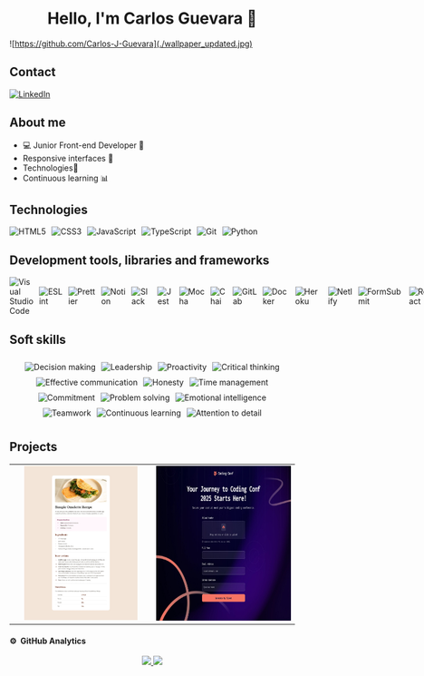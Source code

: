 <h1 align="center">Hello, I'm <a>Carlos Guevara</a> 👋</h1>

![https://github.com/Carlos-J-Guevara](./wallpaper_updated.jpg)
## Contact
[![LinkedIn](https://img.shields.io/badge/LinkedIn-0A66C2?style=for-the-badge&logo=linkedin&logoColor=white)](https://www.linkedin.com/in/carlos-jose-angel-guevara-micciollo-a0925616b/)

## About me
- 💻 Junior Front-end Developer  👋
- Responsive interfaces 📲
- Technologies📡 
- Continuous learning 📊

## Technologies
<div style="display: flex; gap: 10px; align-items: center;">
  <img src="https://img.shields.io/badge/HTML5-E34F26?style=for-the-badge&logo=html5&logoColor=white" alt="HTML5" style="pointer-events: none;">
  <img src="https://img.shields.io/badge/CSS3-1572B6?style=for-the-badge&logo=css3&logoColor=white" alt="CSS3" style="pointer-events: none;">
  <img src="https://img.shields.io/badge/JavaScript-F7DF1E?style=for-the-badge&logo=javascript&logoColor=black" alt="JavaScript" style="pointer-events: none;">
  <img src="https://img.shields.io/badge/TypeScript-3178C6?style=for-the-badge&logo=typescript&logoColor=white" alt="TypeScript" style="pointer-events: none;">
  <img src="https://img.shields.io/badge/Git-F05032?style=for-the-badge&logo=git&logoColor=white" alt="Git" style="pointer-events: none;">
  <img src="https://img.shields.io/badge/Python-3776AB?style=for-the-badge&logo=python&logoColor=white" alt="Python" style="pointer-events: none;">
</div>

## Development tools, libraries and frameworks
<div style="display: flex; gap: 10px; align-items: center;"> 
  <img src="https://img.shields.io/badge/VS_Code-0078D4?style=for-the-badge&logo=visual-studio-code&logoColor=white" alt="Visual Studio Code" style="pointer-events:none;"> 
  <img src="https://img.shields.io/badge/ESLint-4B32C3?style=for-the-badge&logo=eslint&logoColor=white" alt="ESLint" style="pointer-events: none;"> 
  <img src="https://img.shields.io/badge/Prettier-F7B93E?style=for-the-badge&logo=prettier&logoColor=white" alt="Prettier" style="pointer-events: none;"> 
  <img src="https://img.shields.io/badge/Notion-000000?style=for-the-badge&logo=notion&logoColor=white" alt="Notion" style="pointer-events: none;"> 
  <img src="https://img.shields.io/badge/Slack-4A154B?style=for-the-badge&logo=slack&logoColor=white" alt="Slack" style="pointer-events: none;"> 
  <img src="https://img.shields.io/badge/Jest-C21325?style=for-the-badge&logo=jest&logoColor=white" alt="Jest" style="pointer-events: none;"> 
  <img src="https://img.shields.io/badge/Mocha-8D6748?style=for-the-badge&logo=mocha&logoColor=white" alt="Mocha" style="pointer-events: none;"> 
  <img src="https://img.shields.io/badge/Chai-A30701?style=for-the-badge&logo=chai&logoColor=white" alt="Chai" style="pointer-events: none;"> 
  <img src="https://img.shields.io/badge/GitLab-FC6D26?style=for-the-badge&logo=gitlab&logoColor=white" alt="GitLab" style="pointer-events: none;"> 
  <img src="https://img.shields.io/badge/Docker-2496ED?style=for-the-badge&logo=docker&logoColor=white" alt="Docker" style="pointer-events: none;"> 
  <img src="https://img.shields.io/badge/Heroku-430098?style=for-the-badge&logo=heroku&logoColor=white" alt="Heroku" style="pointer-events: none;"> 
  <img src="https://img.shields.io/badge/Netlify-00C7B7?style=for-the-badge&logo=netlify&logoColor=white" alt="Netlify" style="pointer-events: none;">
  <img src="https://img.shields.io/badge/FormSubmit-FAFAFA?style=for-the-badge&logoColor=black" alt="FormSubmit" style="pointer-events: none;">
  <img src="https://img.shields.io/badge/React-20232A?style=for-the-badge&logo=react&logoColor=61DAFB" alt="React" style="pointer-events: none;">
  <img src="https://img.shields.io/badge/Figma-F24E1E?style=for-the-badge&logo=figma&logoColor=white" alt="Figma" style="pointer-events: none;">
</div>

## Soft skills
<div style="display: flex; flex-wrap: wrap; justify-content: center; gap: 10px; padding: 10px;">
  <img src="https://img.shields.io/badge/Decision%20making-4CAF50?style=for-the-badge&logo=target&logoColor=black" alt="Decision making" style="pointer-events: none;">
  <img src="https://img.shields.io/badge/Leadership-0052CC?style=for-the-badge&logo=leader&logoColor=white" alt="Leadership" style="pointer-events: none;">
  <img src="https://img.shields.io/badge/Proactivity-FF5722?style=for-the-badge&logo=lightbulb&logoColor=white" alt="Proactivity" style="pointer-events: none;">
  <img src="https://img.shields.io/badge/Critical%20thinking-673AB7?style=for-the-badge&logo=brain&logoColor=white" alt="Critical thinking" style="pointer-events: none;">
  <img src="https://img.shields.io/badge/Effective%20communication-0D47A1?style=for-the-badge&logo=megaphone&logoColor=white" alt="Effective communication" style="pointer-events: none;">
  <img src="https://img.shields.io/badge/Honesty-FFEB3B?style=for-the-badge&logo=trustpilot&logoColor=black" alt="Honesty" style="pointer-events: none;">
  <img src="https://img.shields.io/badge/Time%20management-6A1B9A?style=for-the-badge&logo=clock&logoColor=white" alt="Time management" style="pointer-events: none;">
  <img src="https://img.shields.io/badge/Commitment-3F51B5?style=for-the-badge&logo=handshake&logoColor=white" alt="Commitment" style="pointer-events: none;">
  <img src="https://img.shields.io/badge/Problem%20solving-E53935?style=for-the-badge&logo=code&logoColor=white" alt="Problem solving" style="pointer-events: none;">
  <img src="https://img.shields.io/badge/Emotional%20intelligence-AD1457?style=for-the-badge&logo=heart&logoColor=white" alt="Emotional intelligence" style="pointer-events: none;">
  <img src="https://img.shields.io/badge/Teamwork-0288D1?style=for-the-badge&logo=teams&logoColor=white" alt="Teamwork" style="pointer-events: none;">
  <img src="https://img.shields.io/badge/Continuous%20learning-388E3C?style=for-the-badge&logo=book&logoColor=white" alt="Continuous learning" style="pointer-events: none;">
  <img src="https://img.shields.io/badge/Attention%20to%20detail-5D4037?style=for-the-badge&logo=magnifying-glass&logoColor=white" alt="Attention to detail" style="pointer-events: none;">
</div>

## Projects

<table>
  <tr>
    <td width="50%" align="center">
      <a href="https://github.com/Carlos-J-Guevara/Practica-recipe-page-main" target="_blank">
        <img src="https://github.com/Carlos-J-Guevara/Practica-recipe-page-main/blob/main/design/desktop-design.jpg" width="200" alt="Recipe page Frontend Mentor">
      </a>
    </td>
    <td width="50%" align="center">
      <a href="https://github.com/Carlos-J-Guevara/conference-ticket-generator-main" target="_blank">
        <img src="https://github.com/Carlos-J-Guevara/conference-ticket-generator-main/blob/main/design/desktop/desktop-design-form.jpg" height="273" alt="conference-ticket-generator-main">
      </a>
    </td>
  </tr>
</table>


#### ⚙️ &nbsp;GitHub Analytics
<p align="center">
  <a href="https://github.com/Carlos-J-Guevara">
    <div style="display: flex; justify-content: center; gap: 20px;">
      <img height="140em" src="https://github-readme-stats-eight-theta.vercel.app/api?username=Carlos-J-Guevara&show_icons=true&theme=algolia&include_all_commits=true&count_private=true"/>
      <img height="140em" src="https://github-readme-stats-eight-theta.vercel.app/api/top-langs/?username=Carlos-J-Guevara&layout=compact&langs_count=8&theme=algolia"/>
    </div>
  </a>
</p>

<!--
**Carlos-J-Guevara/Carlos-J-Guevara** is a ✨ _special_ ✨ repository because its `README.md` (this file) appears on your GitHub profile.

Here are some ideas to get you started:

- 🔭 I’m currently working on ...
- 🌱 I’m currently learning ...
- 👯 I’m looking to collaborate on ...
- 🤔 I’m looking for help with ...
- 💬 Ask me about ...
- 📫 How to reach me: ...
- 😄 Pronouns: ...
- ⚡ Fun fact: ...
-->
